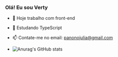 ### Olá! Eu sou Verty

- 🔭 Hoje trabalho com front-end
- 🌱 Estudando TypeScript
- 📫 Contate-me no email: panonojulia@gmail.com

- ![Anurag's GitHub stats](https://github-readme-stats.vercel.app/api?username=anuraghazra&show_icons=true&theme=radical)

          
          

          
